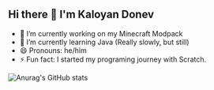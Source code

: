 ## Hi there 👋 I'm Kaloyan Donev
- 🔭 I’m currently working on my Minecraft Modpack
- 🌱 I’m currently learning Java (Really slowly, but still)
- 😄 Pronouns: he/him
- ⚡ Fun fact: I started my programing journey with Scratch.

![Anurag's GitHub stats](https://github-readme-stats.vercel.app/api?username=Kaloya501&show_icons=true&theme=radical)
